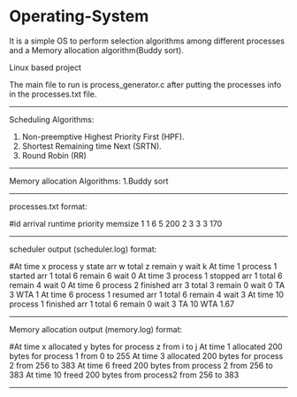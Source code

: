 # Operating-System
It is a simple OS to perform selection algorithms among different processes and a Memory allocation algorithm(Buddy sort).

Linux based project

The main file to run is process_generator.c after putting the processes info in the processes.txt file.

-------------------------------------------------------------------------------------------------------------------------------------------------------------
Scheduling Algorithms:
 1. Non-preemptive Highest Priority First (HPF).
 2. Shortest Remaining time Next (SRTN).
 3. Round Robin (RR)

-------------------------------------------------------------------------------------------------------------------------------------------------------------
Memory allocation Algorithms:
 1.Buddy sort

-------------------------------------------------------------------------------------------------------------------------------------------------------------
processes.txt format:

#id arrival runtime priority memsize
1 1 6 5 200
2 3 3 3 170

-------------------------------------------------------------------------------------------------------------------------------------------------------------
scheduler output (scheduler.log) format:

#At time x process y state arr w total z remain y wait k
At time 1 process 1 started arr 1 total 6 remain 6 wait 0
At time 3 process 1 stopped arr 1 total 6 remain 4 wait 0
At time 6 process 2 finished arr 3 total 3 remain 0 wait 0 TA 3 WTA 1
At time 6 process 1 resumed arr 1 total 6 remain 4 wait 3
At time 10 process 1 finished arr 1 total 6 remain 0 wait 3 TA 10 WTA 1.67

-------------------------------------------------------------------------------------------------------------------------------------------------------------
Memory allocation output (memory.log) format:

#At time x allocated y bytes for process z from i to j
At time 1 allocated 200 bytes for process 1 from 0 to 255
At time 3 allocated 200 bytes for process 2 from 256 to 383
At time 6 freed 200 bytes from process 2 from 256 to 383
At time 10 freed 200 bytes from process2 from 256 to 383

-------------------------------------------------------------------------------------------------------------------------------------------------------------
